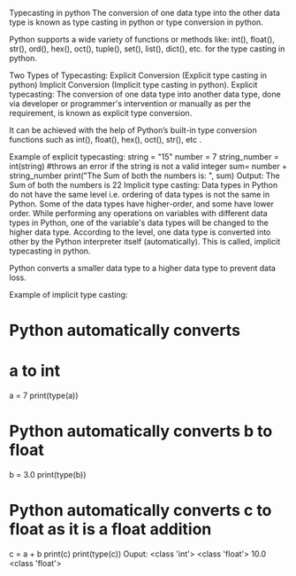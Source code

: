 Typecasting in python
The conversion of one data type into the other data type is known as type casting in python or type conversion in python.

Python supports a wide variety of functions or methods like: int(), float(), str(), ord(), hex(), oct(), tuple(), set(), list(), dict(), etc. for the type casting in python.

Two Types of Typecasting:
Explicit Conversion (Explicit type casting in python)
Implicit Conversion (Implicit type casting in python).
Explicit typecasting:
The conversion of one data type into another data type, done via developer or programmer's intervention or manually as per the requirement, is known as explicit type conversion.

It can be achieved with the help of Python’s built-in type conversion functions such as int(), float(), hex(), oct(), str(), etc .

Example of explicit typecasting:
string = "15"
number = 7
string_number = int(string) #throws an error if the string is not a valid integer
sum= number + string_number
print("The Sum of both the numbers is: ", sum)
Output:
The Sum of both the numbers is 22
Implicit type casting:
Data types in Python do not have the same level i.e. ordering of data types is not the same in Python. Some of the data types have higher-order, and some have lower order. While performing any operations on variables with different data types in Python, one of the variable's data types will be changed to the higher data type. According to the level, one data type is converted into other by the Python interpreter itself (automatically). This is called, implicit typecasting in python.

Python converts a smaller data type to a higher data type to prevent data loss.

Example of implicit type casting:

# Python automatically converts

# a to int

a = 7
print(type(a))

# Python automatically converts b to float

b = 3.0
print(type(b))

# Python automatically converts c to float as it is a float addition

c = a + b
print(c)
print(type(c))
Ouput:
<class 'int'>
<class 'float'>
10.0
<class 'float'>
